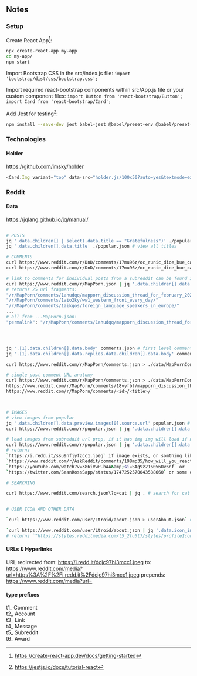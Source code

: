 ## Notes

### Setup

Create React App[^1]:
```sh
npx create-react-app my-app
cd my-app/
npm start
```

Import Bootstrap CSS in the src/index.js file:
`import 'bootstrap/dist/css/bootstrap.css';`

Import required react-bootstrap components within src/App.js file or your custom component files:
`import Button from 'react-bootstrap/Button';`
`import Card from 'react-bootstrap/Card';`

Add Jest for testing[^4]:
```sh
npm install --save-dev jest babel-jest @babel/preset-env @babel/preset-react react-test-renderer
```



### Technologies


#### Holder

https://github.com/imsky/holder

```js
<Card.Img variant="top" data-src="holder.js/100x50?auto=yes&textmode=exact&theme=industrial" />
```


### Reddit

#### Data

https://jqlang.github.io/jq/manual/  
```sh

# POSTS
jq '.data.children[] | select(.data.title == "Gratefulness")' ./popular.json # select post by title
jq '.data.children[].data.title' ./popular.json # view all titles

# COMMENTS
curl https://www.reddit.com/r/DnD/comments/17mu96z/oc_runic_dice_bue_cats_eye_dice_set_and_box.json | jq . > comments.json # single post comments
curl https://www.reddit.com/r/DnD/comments/17mu96z/oc_runic_dice_bue_cats_eye_dice_set_and_box.json | jq '.[1].data.children[].data.body'

# link to comments for individual posts from a subreddit can be found in the `permalink` property of a subreddits' json file
curl https://www.reddit.com/r/MapPorn.json | jq '.data.children[].data.permalink'
# returns 25 url fragments: 
"/r/MapPorn/comments/1ahudqq/mapporn_discussion_thread_for_february_2024/"
"/r/MapPorn/comments/1aio2ky/ww1_western_front_every_day/"
"/r/MapPorn/comments/1aikgos/foreign_language_speakers_in_europe/"
...
# all from ...MapPorn.json: 
"permalink": "/r/MapPorn/comments/1ahudqq/mapporn_discussion_thread_for_february_2024/",




jq '.[1].data.children[].data.body' comments.json # first level comments
jq '.[1].data.children[].data.replies.data.children[].data.body' comments.json # second level comments

curl https://www.reddit.com/r/MapPorn/comments.json > ./data/MapPornCommentsListing.json # listing of subreddit comments

# single post comment URL anatomy
curl https://www.reddit.com/r/MapPorn/comments.json > ./data/MapPornCommentsListing.json
https://www.reddit.com/r/MapPorn/comments/18vyfbl/mapporn_discussion_thread_for_january_2024/
https://www.reddit.com/r/MapPorn/comments/<id>/<title>/



# IMAGES
# view images from popular
jq '.data.children[].data.preview.images[0].source.url' popular.json # images don't load in browser (CORS)
curl https://www.reddit.com/r/popular.json | jq '.data.children[].data.preview.images[0].source.url' # images don't load in browser (CORS)

# load images from subreddit url prop, if it has img img will load if not nothing loads
curl https://www.reddit.com/r/popular.json | jq '.data.children[].data.url'
# returns 
`https://i.redd.it/ssu9nfjyfzcc1.jpeg` if image exists, or somthing like: 
`https://www.reddit.com/r/AskReddit/comments/198mp35/how_will_you_react_if_joe_biden_becomes_president/` or 
`https://youtube.com/watch?v=386iVwP-bAA&amp;si=SAg9z216056Ov6nf` or
`https://twitter.com/SeanRossSapp/status/1747252570043588660` or some other non-image url

# SEARCHING

curl https://www.reddit.com/search.json\?q=cat | jq . # search for cat and return JSON


# USER ICON AND OTHER DATA

`curl https://www.reddit.com/user/Ltroid/about.json > userAbout.json` # locally stored user data

`curl https://www.reddit.com/user/Ltroid/about.json | jq '.data.icon_img'`
# returns `"https://styles.redditmedia.com/t5_2tu5t7/styles/profileIcon_snoobf84d9a3-2cea-42e8-972a-135e78ff10ff-headshot-f.png?width=256&amp;height=256&amp;crop=256:256,smart&amp;s=3ddc4418d0cbf20c8b6ed9b615506117ac15f7f3"`
```

#### URLs & Hyperlinks


URL redirected from: https://i.redd.it/dcjc97hi3mcc1.jpeg
to: https://www.reddit.com/media?url=https%3A%2F%2Fi.redd.it%2Fdcjc97hi3mcc1.jpeg
prepends: https://www.reddit.com/media?url=

#### type prefixes

t1_	Comment  
t2_	Account  
t3_	Link  
t4_	Message  
t5_	Subreddit  
t6_	Award  





[^1]: https://create-react-app.dev/docs/getting-started
[^2]: https://reactstrap.github.io/?path=/story/home-installation--page
[^4]: https://jestjs.io/docs/tutorial-react